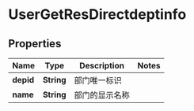 # UserGetResDirectdeptinfo

## Properties
Name | Type | Description | Notes
------------ | ------------- | ------------- | -------------
**depid** | **String** | 部门唯一标识 | 
**name** | **String** | 部门的显示名称 | 
